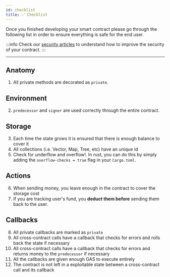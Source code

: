 ```yaml
---
id: checklist
title: ✅ Checklist
---
```


Once you finished developing your smart contract please go through the following list in order to ensure everything is safe for the end user.

:::info
Check our [security articles](./welcome.md) to understand how to improve the security of your contract.
:::

---

## Anatomy
1. All private methods are decorated as `private`.

## Environment
2. `predecessor` and `signer` are used correctly through the entire contract.

## Storage
3. Each time the state grows it is ensured that there is enough balance to cover it
4. All collections (i.e. Vector, Map, Tree, etc) have an unique id
5. Check for underflow and overflow!. In rust, you can do this by simply adding the `overflow-checks = true` flag in your `Cargo.toml`.

## Actions
6. When sending money, you leave enough in the contract to cover the storage cost
7. If you are tracking user's fund, you **deduct them before** sending them back to the user. 

## Callbacks
8. All private callbacks are marked as `private`
9. All cross-contract calls have a callback that checks for errors and rolls back the state if necessary
10. All cross-contract calls have a callback that checks for errors and returns money to the `predecessor` if necessary
11. All the callbacks are given enough GAS to execute entirely
12. The contract is not left in a exploitable state between a cross-contract call and its callback